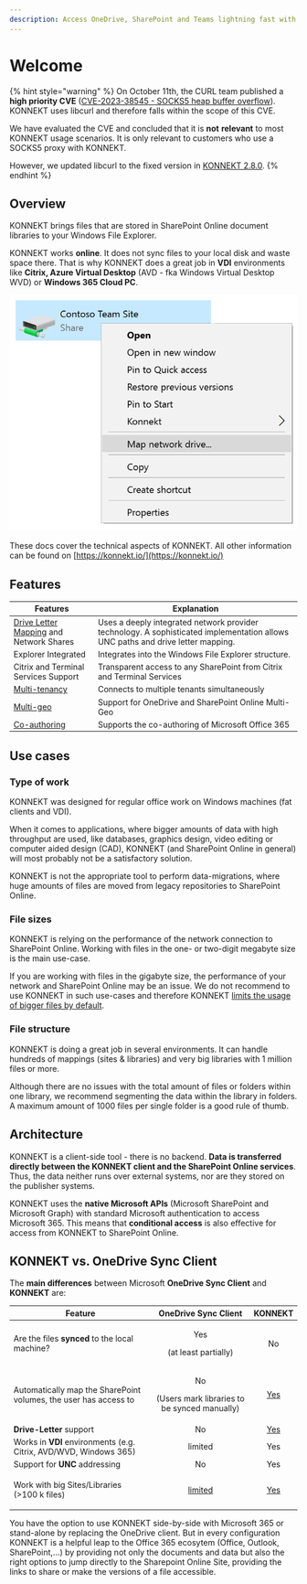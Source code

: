 ```yaml
---
description: Access OneDrive, SharePoint and Teams lightning fast with Windows Explorer
---
```


# Welcome

{% hint style="warning" %}
On October 11th, the CURL team published a **high priority CVE** ([CVE-2023-38545 - SOCKS5 heap buffer overflow](https://curl.se/docs/CVE-2023-38545.html)). KONNEKT uses libcurl and therefore falls within the scope of this CVE.&#x20;

We have evaluated the CVE and concluded that it is **not** **relevant** to most KONNEKT usage scenarios. It is only relevant to customers who use a SOCKS5 proxy with KONNEKT.

However, we updated libcurl to the fixed version in [KONNEKT 2.8.0](changelog.md#2.8.0-published-2023-10-11).
{% endhint %}

## Overview

KONNEKT brings files that are stored in SharePoint Online document libraries to your Windows File Explorer.&#x20;

KONNEKT works **online**. It does not sync files to your local disk and waste space there. That is why KONNEKT does a great job in **VDI** environments like **Citrix, Azure Virtual Desktop** (AVD - fka Windows Virtual Desktop WVD) or **Windows 365 Cloud PC**.

![](.gitbook/assets/konnekt-explorer-menu.webp)

These docs cover the technical aspects of KONNEKT. All other information can be found on [https://konnekt.io/](https://konnekt.io/)

## Features

| Features                                                                                 | Explanation                                                                                                                     |
| ---------------------------------------------------------------------------------------- | ------------------------------------------------------------------------------------------------------------------------------- |
| [Drive Letter Mapping](configuration/mappings/) and Network Shares                       | Uses a deeply integrated network provider technology. A sophisticated implementation allows UNC paths and drive letter mapping. |
| Explorer Integrated                                                                      | Integrates into the Windows File Explorer structure.                                                                            |
| Citrix and Terminal Services Support                                                     | Transparent access to any SharePoint from Citrix and Terminal Services                                                          |
| [Multi-tenancy](installation/configure-office-365-account.md#multi-tenant-configuration) | Connects to multiple tenants simultaneously                                                                                     |
| [Multi-geo](configuration/mappings/multi-geo.md)                                         | Support for OneDrive and SharePoint Online Multi-Geo                                                                            |
| [Co-authoring](configuration/system-settings/office365-co-authoring.md)                  | Supports the co-authoring of Microsoft Office 365                                                                               |

## Use cases

### Type of work

KONNEKT was designed for regular office work on Windows machines (fat clients and VDI).

When it comes to applications, where bigger amounts of data with high throughput are used, like databases, graphics design, video editing or computer aided design (CAD), KONNEKT (and SharePoint Online in general) will most probably not be a satisfactory solution.

KONNEKT is not the appropriate tool to perform data-migrations, where huge amounts of files are moved from legacy repositories to SharePoint Online.

### File sizes

KONNEKT is relying on the performance of the network connection to SharePoint Online. Working with files in the one- or two-digit megabyte size is the main use-case.&#x20;

If you are working with files in the gigabyte size, the performance of your network and SharePoint Online may be an issue. We do not recommend to use KONNEKT in such use-cases and therefore KONNEKT [limits the usage of bigger files by default](configuration/system-settings/open-file-size-limitations.md).

### File structure

KONNEKT is doing a great job in several environments. It can handle hundreds of mappings (sites & libraries) and very big libraries with 1 million files or more.

Although there are no issues with the total amount of files or folders within one library, we recommend segmenting the data within the library in folders. A maximum amount of 1000 files per single folder is a good rule of thumb.

## Architecture

KONNEKT is a client-side tool - there is no backend. **Data is transferred directly between the KONNEKT client and the SharePoint Online services**. Thus, the data neither runs over external systems, nor are they stored on the publisher systems.&#x20;

KONNEKT uses the **native Microsoft APIs** (Microsoft SharePoint and Microsoft Graph) with standard Microsoft authentication to access Microsoft 365. This means that **conditional access** is also effective for access from KONNEKT to SharePoint Online.

## KONNEKT vs. OneDrive Sync Client

The **main differences** between Microsoft **OneDrive Sync Client** and **KONNEKT** are:

| Feature                                                            |                                                                OneDrive Sync Client                                                                |                        KONNEKT                        |
| ------------------------------------------------------------------ | :------------------------------------------------------------------------------------------------------------------------------------------------: | :---------------------------------------------------: |
| Are the files **synced** to the local machine?                     |                                                        <p>Yes</p><p>(at least partially)</p>                                                       |                           No                          |
| Automatically map the SharePoint volumes, the user has access to   |                                            <p>No</p><p>(Users mark libraries to be synced manually)</p>                                            |     [Yes](configuration/mappings/auto-mapping.md)     |
| **Drive-Letter** support                                           |                                                                         No                                                                         | [Yes](configuration/mappings/assign-drive-letters.md) |
| Works in **VDI** environments (e.g. Citrix,  AVD/WVD, Windows 365) |                                                                       limited                                                                      |                          Yes                          |
| Support for **UNC** addressing                                     |                                                                         No                                                                         |                          Yes                          |
| <p>Work with big Sites/Libraries<br>(>100 k files)</p>             | [limited](https://support.microsoft.com/en-us/office/restrictions-and-limitations-in-onedrive-and-sharepoint-64883a5d-228e-48f5-b3d2-eb39e07630fa) |                [Yes](./#file-structure)               |

You have the option to use KONNEKT side-by-side with Microsoft 365 or stand-alone by replacing the OneDrive client. But in every configuration KONNEKT is a helpful leap to the Office 365 ecosytem (Office, Outlook, SharePoint,...) by providing not only the documents and data but also the right options to jump directly to the Sharepoint Online Site, providing the links to share or make the versions of a file accessible.
